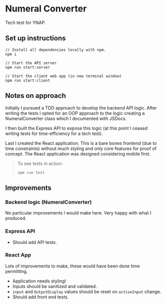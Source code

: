 # Numeral Converter

Tech test for YNAP.

## Set up instructions

```
// Install all dependencies locally with npm.
npm i

// Start the API server
npm run start:server

// Start the client web app (in new terminal window)
npm run start:client
```

## Notes on approach

Initially I pursued a TDD approach to develop the backend API logic. After writing the tests I opted for an OOP approach to the logic creating a NumeralConverter class which I documented with JSDocs.

I then built the Express API to expose this logic (at this point I ceased writing tests for time-efficiency for a tech test).

Last I created the React application. This is a bare bones frontend (due to time constraints) without much styling and only core features for proof of concept. The React application was designed considering mobile first.

> To see tests in action:
> ```
> npm run test
> ```

## Improvements

### Backend logic (NumeralConverter)
No particular improvements I would make here. Very happy with what I produced.

### Express API
- Should add API tests.

### React App
Lots of improvements to make, these would have been done time permitting.
- Application needs styling!
- Inputs should be sanitized and validated.
- `input` and `OutputDisplay` values should be reset on `activeInput` change.
- Should add front end tests.